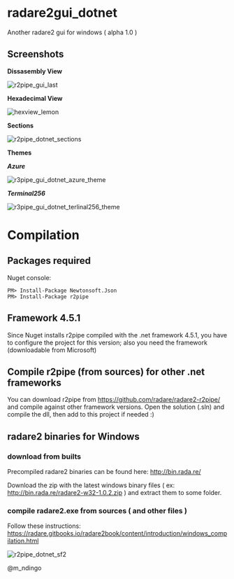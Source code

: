 # radare2gui_dotnet
Another radare2 gui for windows ( alpha 1.0 )
## Screenshots
**Dissasembly View**

![r2pipe_gui_last](https://cloud.githubusercontent.com/assets/12532269/20506528/0776869a-b055-11e6-8f99-0e0710ea07e8.png)

**Hexadecimal View**

![hexview_lemon](https://cloud.githubusercontent.com/assets/12532269/20545911/2c376e50-b112-11e6-885a-82e315de21d6.png)


**Sections**

![r2pipe_dotnet_sections](https://cloud.githubusercontent.com/assets/12532269/20448572/f699b27e-ade4-11e6-9aa3-ae690cd98905.png)

**Themes**

***Azure***

![r3pipe_gui_dotnet_azure_theme](https://cloud.githubusercontent.com/assets/12532269/20457847/d841df30-ae94-11e6-9975-89a970b702af.png)

***Terminal256***

![r3pipe_gui_dotnet_terlinal256_theme](https://cloud.githubusercontent.com/assets/12532269/20459127/22927e56-aeb7-11e6-92a6-b3d9bb0eb3ca.png)

# Compilation
## Packages required

Nuget console:
```
PM> Install-Package Newtonsoft.Json
PM> Install-Package r2pipe
```
## Framework 4.5.1
Since Nuget installs r2pipe compiled with the .net framework 4.5.1, you have to configure the project for this version; also you need the framework (downloadable from Microsoft)

## Compile r2pipe (from sources) for other .net frameworks
You can download r2pipe from https://github.com/radare/radare2-r2pipe/ and compile against other framework versions. Open the solution (.sln) and compile the dll, then add to this project if needed :) 

## radare2 binaries for Windows
### download from builts
Precompiled radare2 binaries can be found here: http://bin.rada.re/

Download the zip with the latest windows binary files ( ex: http://bin.rada.re/radare2-w32-1.0.2.zip ) and extract them to some folder.

### compile radare2.exe from sources ( and other files )
Follow these instructions: https://radare.gitbooks.io/radare2book/content/introduction/windows_compilation.html

![r2pipe_dotnet_sf2](https://cloud.githubusercontent.com/assets/12532269/20446745/854239ba-addb-11e6-81c4-7dd25c48e37f.png)

@m_ndingo
